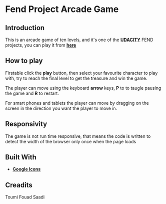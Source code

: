 # Fend Project Arcade Game

## Introduction

This is an arcade game of ten levels, and it's one of the [**UDACITY**](https://www.udacity.com) FEND projects, you can play it from [**here**](https://saymoinsam.github.io/fend-project-arcade-game/)

## How to play

Firstable click the **play** button, then select your favourite character to play with, try to reach the final level to get the treasure and win the game.

The player can move using the keyboard **arrow** keys, **P** to to taugle pausing the game and **R** to restart.

For smart phones and tablets the player can move by dragging on the screen in the direction you want the player to move in.

## Responsivity

The game is not run time responsive, that means the code is written to detect the width of the browser only once when the page loads

## Built With

* [**Google Icons**](https://material.io/tools/icons/)

## Creadits

Toumi Fouad Saadi